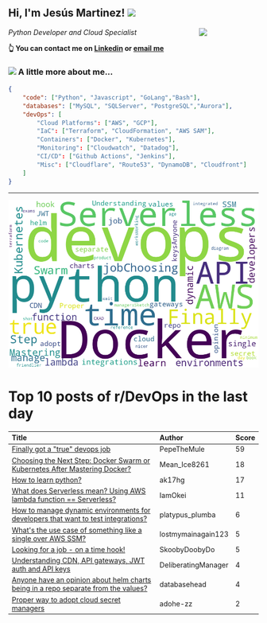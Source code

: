 <!--
**jmartinezl/jmartinezl** is a ✨ _special_ ✨ repository because its `README.md` (this file) appears on your GitHub profile.

Here are some ideas to get you started:

- 🔭 I’m currently working on ...
- 🌱 I’m currently learning ...
- 👯 I’m looking to collaborate on ...
- 🤔 I’m looking for help with ...
- 💬 Ask me about ...
- 📫 How to reach me: ...
- 😄 Pronouns: ...
- ⚡ Fun fact: ...
-->

<h2>Hi, I'm Jesús Martinez! <img src="https://media.giphy.com/media/WUlplcMpOCEmTGBtBW/giphy.gif" width="30"> </h2>
<img align='right' src="https://media.giphy.com/media/NytMLKyiaIh6VH9SPm/giphy.gif" width="120">
<p><em>Python Developer and Cloud Specialist
</em></p>

**👆 You can contact me on [Linkedin](https://www.linkedin.com/in/jes%C3%BAs-martinez-2b7b10104/) or [email me](mailto:jesus.mtz.lorenzo@gmail.com)**

### <img src="https://media.giphy.com/media/VgCDAzcKvsR6OM0uWg/giphy.gif" width="50"> A little more about me...  

```json
{
    "code": ["Python", "Javascript", "GoLang","Bash"],
    "databases": ["MySQL", "SQLServer", "PostgreSQL","Aurora"],
    "devOps": [
        "Cloud Platforms": ["AWS", "GCP"],
        "IaC": ["Terraform", "CloudFormation", "AWS SAM"],
        "Containers": ["Docker", "Kubernetes"],
        "Monitoring": ["Cloudwatch", "Datadog"],
        "CI/CD": ["Github Actions", "Jenkins"],
        "Misc": ["Cloudflare", "Route53", "DynamoDB", "Cloudfront"]
    ]
}
```
---

![Wordcloud](./cloud.png)

# Top 10 posts of r/DevOps in the last day

| Title | Author | Score |
|:---|:---|:---|
| [Finally got a "true" devops job](https://www.reddit.com/r/devops/comments/17shjia/finally_got_a_true_devops_job/) | PepeTheMule | 59 |
| [Choosing the Next Step: Docker Swarm or Kubernetes After Mastering Docker?](https://www.reddit.com/r/devops/comments/17s5reg/choosing_the_next_step_docker_swarm_or_kubernetes/) | Mean_Ice8261 | 18 |
| [How to learn python?](https://www.reddit.com/r/devops/comments/17s813q/how_to_learn_python/) | ak17hg | 17 |
| [What does Serverless mean? Using AWS lambda function == Serverless?](https://www.reddit.com/r/devops/comments/17sms58/what_does_serverless_mean_using_aws_lambda/) | IamOkei | 11 |
| [How to manage dynamic environments for developers that want to test integrations?](https://www.reddit.com/r/devops/comments/17s8xwf/how_to_manage_dynamic_environments_for_developers/) | platypus_plumba | 6 |
| [What's the use case of something like a single over AWS SSM?](https://www.reddit.com/r/devops/comments/17s3ka3/whats_the_use_case_of_something_like_a_single/) | lostmymainagain123 | 5 |
| [Looking for a job - on a time hook!](https://www.reddit.com/r/devops/comments/17sku2q/looking_for_a_job_on_a_time_hook/) | SkoobyDoobyDo | 5 |
| [Understanding CDN, API gateways, JWT auth and API keys](https://www.reddit.com/r/devops/comments/17sodpq/understanding_cdn_api_gateways_jwt_auth_and_api/) | DeliberatingManager | 4 |
| [Anyone have an opinion about helm charts being in a repo separate from the values?](https://www.reddit.com/r/devops/comments/17sdc34/anyone_have_an_opinion_about_helm_charts_being_in/) | databasehead | 4 |
| [Proper way to adopt cloud secret managers](https://www.reddit.com/r/devops/comments/17s6fsl/proper_way_to_adopt_cloud_secret_managers/) | adohe-zz | 2 |
